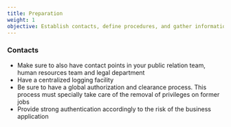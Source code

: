 ```yaml
---
title: Preparation
weight: 1
objective: Establish contacts, define procedures, and gather information to save time during the incident handling.
---
```

### Contacts

- Make sure to also have contact points in your public relation team, human resources team and legal department
- Have a centralized logging facility
- Be sure to have a global authorization and clearance process. This process must specially take care of the removal of privileges on former jobs
- Provide strong authentication accordingly to the risk of the business application
